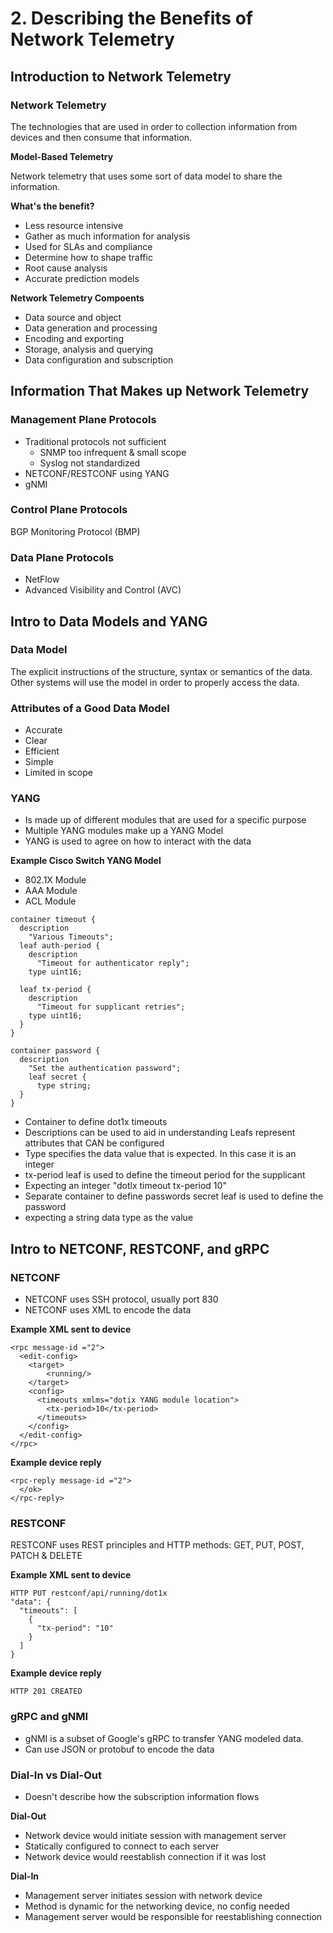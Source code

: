 # 2. Describing the Benefits of Network Telemetry

## Introduction to Network Telemetry

### Network Telemetry

The technologies that are used in order to collection information from devices and then consume that information.

**Model-Based Telemetry**

Network telemetry that uses some sort of data model to share the information.

**What's the benefit?**
* Less resource intensive
* Gather as much information for analysis
* Used for SLAs and compliance
* Determine how to shape traffic
* Root cause analysis
* Accurate prediction models

**Network Telemetry Compoents**
* Data source and object
* Data generation and processing
* Encoding and exporting
* Storage, analysis and querying
* Data configuration and subscription

## Information That Makes up Network Telemetry

### Management Plane Protocols

* Traditional protocols not sufficient
  * SNMP too infrequent & small scope
  * Syslog not standardized
* NETCONF/RESTCONF using YANG
* gNMI

### Control Plane Protocols

BGP Monitoring Protocol (BMP)

### Data Plane Protocols

* NetFlow
* Advanced Visibility and Control (AVC)

## Intro to Data Models and YANG

### Data Model

The explicit instructions of the structure, syntax or semantics of the data. Other systems will use the model in order to properly access the data.

### Attributes of a Good Data Model

* Accurate
* Clear
* Efficient
* Simple
* Limited in scope

### YANG

* Is made up of different modules that are used for a specific purpose
* Multiple YANG modules make up a YANG Model
* YANG is used to agree on how to interact with the data

**Example Cisco Switch YANG Model**
* 802.1X Module
* AAA Module
* ACL Module

```
container timeout {
  description
    "Various Timeouts";
  leaf auth-period {
    description
      "Timeout for authenticator reply";
    type uint16;

  leaf tx-period {
    description
      "Timeout for supplicant retries";
    type uint16;
  }
}

container password {
  description
    "Set the authentication password";
    leaf secret {
      type string;
  }
}
```

* Container to define dot1x timeouts
* Descriptions can be used to aid in understanding Leafs represent attributes that CAN be configured
* Type specifies the data value that is expected. In this case it is an integer
* tx-period leaf is used to define the timeout period for the supplicant
* Expecting an integer "dotlx timeout tx-period 10"
* Separate container to define passwords secret leaf is used to define the password
* expecting a string data type as the value

## Intro to NETCONF, RESTCONF, and gRPC

### NETCONF

* NETCONF uses SSH protocol, usually port 830
* NETCONF uses XML to encode the data

**Example XML sent to device**
```
<rpc message-id ="2">
  <edit-config>
    <target>
        <running/>
    </target>
    <config>
      <timeouts xmlms="dotix YANG module location">
        <tx-period>10</tx-period>
      </timeouts>
    </config>
  </edit-config>
</rpc>
```

**Example device reply**
```
<rpc-reply message-id ="2">
  </ok>
</rpc-reply>
```

### RESTCONF

RESTCONF uses REST principles and HTTP methods:
GET, PUT, POST, PATCH & DELETE

**Example XML sent to device**
```
HTTP PUT restconf/api/running/dot1x
"data": {
  "timeouts": [
    {
      "tx-period": "10"
    }
  ]
}
```

**Example device reply**
```
HTTP 201 CREATED
```

### gRPC and gNMI

* gNMI is a subset of Google's gRPC to transfer YANG modeled data.
* Can use JSON or protobuf to encode the data

### Dial-In vs Dial-Out

* Doesn't describe how the subscription information flows

**Dial-Out**
* Network device would initiate session with management server
* Statically configured to connect to each server
* Network device would reestablish connection if it was lost

**Dial-In**
* Management server initiates session with network device
* Method is dynamic for the networking device, no config needed
* Management server would be responsible for reestablishing connection
